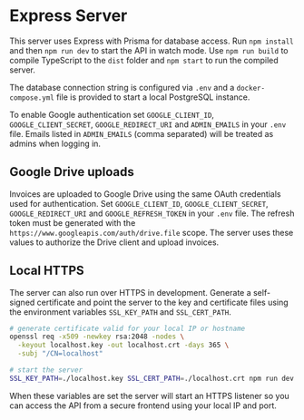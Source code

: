 # Express Server

This server uses Express with Prisma for database access. Run `npm install` and then `npm run dev` to start the API in watch mode. Use `npm run build` to compile TypeScript to the `dist` folder and `npm start` to run the compiled server.

The database connection string is configured via `.env` and a `docker-compose.yml` file is provided to start a local PostgreSQL instance.

To enable Google authentication set `GOOGLE_CLIENT_ID`, `GOOGLE_CLIENT_SECRET`, `GOOGLE_REDIRECT_URI` and `ADMIN_EMAILS` in your `.env` file. Emails listed in `ADMIN_EMAILS` (comma separated) will be treated as admins when logging in.

## Google Drive uploads

Invoices are uploaded to Google Drive using the same OAuth credentials used for authentication. Set `GOOGLE_CLIENT_ID`, `GOOGLE_CLIENT_SECRET`, `GOOGLE_REDIRECT_URI` and `GOOGLE_REFRESH_TOKEN` in your `.env` file. The refresh token must be generated with the `https://www.googleapis.com/auth/drive.file` scope. The server uses these values to authorize the Drive client and upload invoices.

## Local HTTPS

The server can also run over HTTPS in development. Generate a self-signed
certificate and point the server to the key and certificate files using the
environment variables `SSL_KEY_PATH` and `SSL_CERT_PATH`.

```bash
# generate certificate valid for your local IP or hostname
openssl req -x509 -newkey rsa:2048 -nodes \
  -keyout localhost.key -out localhost.crt -days 365 \
  -subj "/CN=localhost"

# start the server
SSL_KEY_PATH=./localhost.key SSL_CERT_PATH=./localhost.crt npm run dev
```

When these variables are set the server will start an HTTPS listener so you can
access the API from a secure frontend using your local IP and port.
